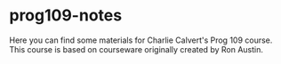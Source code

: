 # prog109-notes

Here you can find some materials for Charlie Calvert's Prog 109 course. This course is based on courseware originally created by Ron Austin.
